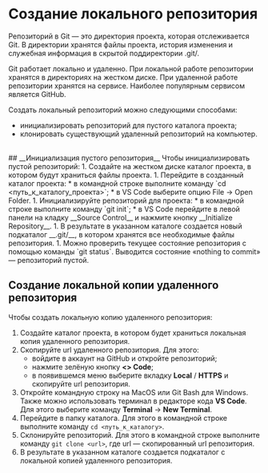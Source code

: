 # __Создание локального репозитория__
Репозиторий в Git — это директория проекта, которая отслеживается Git. В директории хранятся файлы проекта, история изменения и служебная информация в скрытой поддиректории .git/.<br>

Git работает локально и удаленно. При локальной работе репозитории хранятся в директориях на жестком диске. При удаленной работе репозитории хранятся на сервисе. Наиболее популярным сервисом является GitHub.<br>

Создать локальный репозиторий можно следующими способами:
* инициализировать репозиторий для пустого каталога проекта;
* клонировать существующий удаленный репозиторий на компьютер.
<br>
## __Инициализация пустого репозитория__
Чтобы инициализировать пустой репозиторий:
1. Создайте на жестком диске каталог проекта, в котором будут храниться файлы проекта.
1. Перейдите в созданный каталог проекта:
    * в командной строке выполните команду `cd <путь_к_каталогу_проекта>`;
    * в VS Code выберите опцию File → Open Folder.
1. Инициализируйте репозиторий для проекта:
    * в командной строке выполните команду `git init`;
    * в VS Code перейдите в левой панели на кладку __Source Control__ и нажмите кнопку __Initialize Repository__.
1. В результате в указанном каталоге создается новый подкаталог __.git/__, в котором хранятся все необходимые файлы репозитория.
1. Можно проверить текущее состояние репозитория с помощью команды `git status`. Выводится состояние «nothing to commit» — репозиторий пустой.<br>

## __Создание локальной копии удаленного репозитория__
Чтобы создать локальную копию удаленного репозитория:
1. Создайте каталог проекта, в котором будет храниться локальная копия удаленного репозитория.
1. Скопируйте url удаленного репозитория. Для этого:
    * войдите в аккаунт на GitHub и откройте репозиторий;
    * нажмите зелёную кнопку __<> Code__;
    * в появившемся меню выберите вкладку __Local__ / __HTTPS__ и скопируйте url репозитория.
1. Откройте командную строку на MacOS или Git Bash для Windows. Также можно использовать терминал в редакторе кода __VS Code__. Для этого выберите команду __Terminal__ -> __New Terminal__.
1. Перейдите в папку каталога. Для этого в командной строке выполните команду `cd <путь_к_каталогу>`.
1. Склонируйте репозиторий. Для этого в командной строке выполните команду `git clone <url>`, где url — скопированный url репозитория.
1. В результате в указанном каталоге создается подкаталог с локальной копией удаленного репозитория.
<br>
